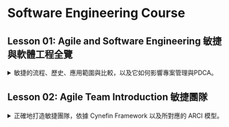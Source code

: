 # Software Engineering Course
## Lesson 01: Agile and Software Engineering 敏捷與軟體工程全覽
<details><summary>敏捷的流程、歷史、應用範圍與比較，以及它如何影響專案管理與PDCA。</summary>  
  
### Video
+ [敏捷與軟體工程全覽](https://www.youtube.com/watch?v=HZEt8-idvVE)  
### Homework
列出需求。  
+ [An Example of Extremely Clean Code 極致精煉程式碼的範例](https://www.youtube.com/watch?v=cJpETo_4X0c)
### Reference:  
+ [從需求到設計：如何設計出客戶想要的產品](https://www.books.com.tw/products/0010767312)
  + [Domain-Driven Design: Tackling Complexity in the Heart of Software 2003](https://www.amazon.com/Domain-Driven-Design-Tackling-Complexity-Software/dp/0321125215)  
+ [領域驅動設計：軟體核心複雜度的解決方法](https://www.books.com.tw/products/0010821330)  
  + [Exploring Requirements: Quality Before Design 2011](https://www.amazon.com/Exploring-Requirements-Quality-Before-Design/dp/0932633730)
  + [wiki 領域驅動設計](https://zh.wikipedia.org/zh-hk/%E9%A0%98%E5%9F%9F%E9%A9%85%E5%8B%95%E8%A8%AD%E8%A8%88)
</details>

## Lesson 02: Agile Team Introduction 敏捷團隊
<details><summary>正確地打造敏捷團隊，依據 Cynefin Framework 以及所對應的 ARCI 模型。</summary>  

### Video
### Material
+ [Agile Code Conduct 敏捷團隊行為守則](Material/CodeConduct.md)
### Reference:  
+ [Peopleware：腦力密集產業的人才管理之道 2020](https://www.books.com.tw/products/0010872982)
  + [Peopleware: Productive Projects and Teams 2016](https://www.amazon.com/Peopleware-Productive-Projects-Teams-3rd/dp/0321934113)
</details>

